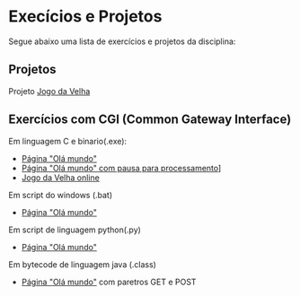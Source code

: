 # Execícios e Projetos

Segue abaixo uma lista de exercícios e projetos da disciplina:

## Projetos
Projeto [Jogo da Velha](Jogo%20da%20Velha/) 

## Exercícios com CGI (Common Gateway Interface)
Em linguagem C e binario(.exe):
  * [Página "Olá mundo"](cgi/exe/ola)
  * [Página "Olá mundo" com pausa para processamento](cgi/exe/ola-com-pausa)]
  * [Jogo da Velha online](cgi/exe/jogar)

Em script do windows (.bat)
  * [Página "Olá mundo"](/aulas/aula-02/dinamico/ola.bat)

Em script de linguagem python(.py)
   * [Página "Olá mundo"](/aulas/aula-01/dinamico/ola.py)

Em bytecode de linguagem java (.class)
   * [Página "Olá mundo"](cgi/java-cgi) com paretros GET e POST
